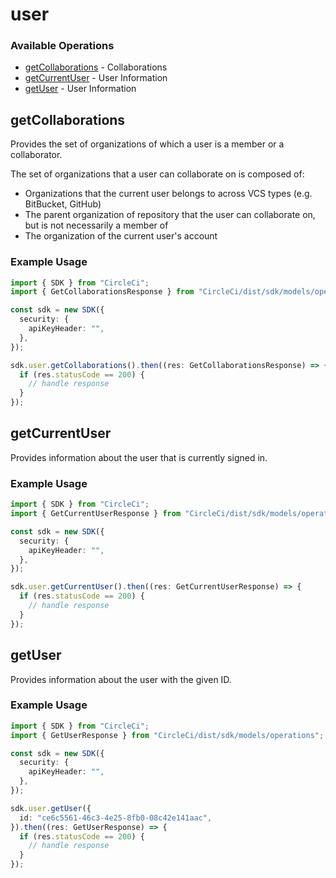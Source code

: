# user

### Available Operations

* [getCollaborations](#getcollaborations) - Collaborations
* [getCurrentUser](#getcurrentuser) - User Information
* [getUser](#getuser) - User Information

## getCollaborations

Provides the set of organizations of which a user is a member or a collaborator.

The set of organizations that a user can collaborate on is composed of:

* Organizations that the current user belongs to across VCS types (e.g. BitBucket, GitHub)
* The parent organization of repository that the user can collaborate on, but is not necessarily a member of
* The organization of the current user's account

### Example Usage

```typescript
import { SDK } from "CircleCi";
import { GetCollaborationsResponse } from "CircleCi/dist/sdk/models/operations";

const sdk = new SDK({
  security: {
    apiKeyHeader: "",
  },
});

sdk.user.getCollaborations().then((res: GetCollaborationsResponse) => {
  if (res.statusCode == 200) {
    // handle response
  }
});
```

## getCurrentUser

Provides information about the user that is currently signed in.

### Example Usage

```typescript
import { SDK } from "CircleCi";
import { GetCurrentUserResponse } from "CircleCi/dist/sdk/models/operations";

const sdk = new SDK({
  security: {
    apiKeyHeader: "",
  },
});

sdk.user.getCurrentUser().then((res: GetCurrentUserResponse) => {
  if (res.statusCode == 200) {
    // handle response
  }
});
```

## getUser

Provides information about the user with the given ID.

### Example Usage

```typescript
import { SDK } from "CircleCi";
import { GetUserResponse } from "CircleCi/dist/sdk/models/operations";

const sdk = new SDK({
  security: {
    apiKeyHeader: "",
  },
});

sdk.user.getUser({
  id: "ce6c5561-46c3-4e25-8fb0-08c42e141aac",
}).then((res: GetUserResponse) => {
  if (res.statusCode == 200) {
    // handle response
  }
});
```
